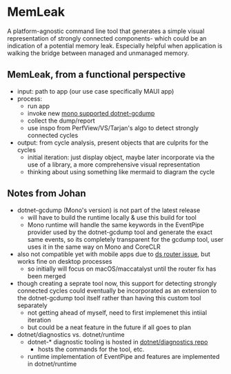 # MemLeak
A platform-agnostic command line tool that generates a simple visual representation of strongly connected components- which could be an indication of a potential memory leak. 
Especially helpful when application is walking the bridge between managed and unmanaged memory.

## MemLeak, from a functional perspective
- input: path to app (our use case specifically MAUI app)
- process:
  - run app
  - invoke new [mono supported dotnet-gcdump](https://github.com/dotnet/runtime/pull/88634)
  - collect the dump/report
  - use inspo from PerfView/VS/Tarjan's algo to detect strongly connected cycles
- output: from cycle analysis, present objects that are culprits for the cycles
  - initial iteration: just display object, maybe later incorporate via the use of a library, a more comprehensive visual representation
  - thinking about using something like mermaid to diagram the cycle

## Notes from Johan
- dotnet-gcdump (Mono's version) is not part of the latest release
  - will have to build the runtime locally & use this build for tool
  - Mono runtime will handle the same keywords in the EventPipe provider used by the dotnet-gcdump tool and generate the exact same events, so its completely transparent for the gcdump tool, user uses it in the same way on Mono and CoreCLR
- also not compatible yet with mobile apps due to [ds router issue](https://github.com/dotnet/diagnostics/pull/4081), but works fine on desktop processes
  -  so initially will focus on macOS/maccatalyst until the router fix has been merged
- though creating a seprate tool now, this support for detecting strongly connected cycles could eventually be incorporated as an extension to the dotnet-gcdump tool itself rather than having this custom tool separately
  - not getting ahead of myself, need to first implemenet this intiial iteration
  - but could be a neat feature in the future if all goes to plan
- dotnet/diagnostics vs. dotnet/runtime
  - dotnet-* diagnostic tooling is hosted in [dotnet/diagnostics repo](https://github.com/dotnet/diagnostics/tree/fe04962852e7b33864d2272f388f29aa89c92939/src/Tools/dotnet-gcdump)
    - hosts the commands for the tool, etc.
  - runtime implementation of EventPipe and features are implemented in dotnet/runtime 
